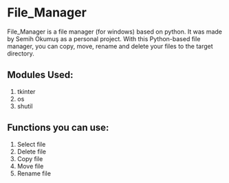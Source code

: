 # File_Manager

File_Manager is a file manager (for windows) based on python. It was made by Semih Okumuş as a personal project. With this Python-based file manager, you can copy, move, rename and delete your files to the target directory.

## Modules Used:

1. tkinter
2. os
3. shutil

## Functions you can use:

1. Select file
2. Delete file
3. Copy file
4. Move file
5. Rename file
